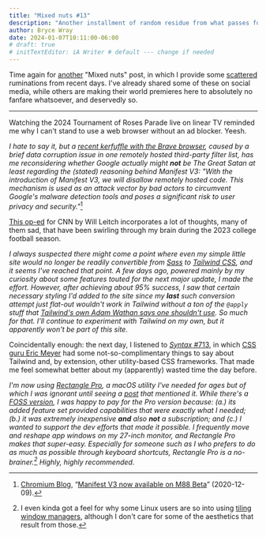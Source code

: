 ```yaml
---
title: "Mixed nuts #13"
description: "Another installment of random residue from what passes for my brain."
author: Bryce Wray
date: 2024-01-07T10:11:00-06:00
# draft: true
# initTextEditor: iA Writer # default --- change if needed
---
```


Time again for [another](/posts/2023/08/mixed-nuts-12/) "Mixed nuts" post, in which I provide some [scattered](/posts/2019/11/mixed-nuts-2019-11/) ruminations from recent days. I've already shared some of these on social media, while others are making their world premieres here to absolutely no fanfare whatsoever, and deservedly so.

<!--more-->

----

Watching the 2024 Tournament of Roses Parade live on linear TV reminded me why I can't stand to use a web browser without an ad blocker. Yeesh.

*I hate to say it, but a [recent kerfuffle with the Brave browser](https://github.com/brave/brave-browser/issues/35160), caused by a brief data corruption issue in one remotely hosted third-party filter list, has me reconsidering whether Google actually might **not** be The Great Satan at least regarding the (stated) reasoning behind Manifest V3: "With the introduction of Manifest V3, we will disallow remotely hosted code. This mechanism is used as an attack vector by bad actors to circumvent Google's malware detection tools and poses a significant risk to user privacy and security."*[^ChromeManifestV3]

[^ChromeManifestV3]: [Chromium Blog](https://blog.chromium.org/),  “[Manifest V3 now available on M88 Beta](https://blog.chromium.org/2020/12/manifest-v3-now-available-on-m88-beta.html)” <span class="nobrk">(2020-12-09)</span>.

[This op-ed](https://lite.cnn.com/2024/01/06/opinions/college-football-playoff-championship-leitch/index.html) for CNN by Will Leitch incorporates a lot of thoughts, many of them sad, that have been swirling through my brain during the 2023 college football season.

*I always suspected there might come a point where even my simple little site would no longer be readily convertible from [Sass](https://sass-lang.com) to [Tailwind CSS](https://tailwindcss.com), and it seems I've reached that point. A few days ago, powered mainly by my curiosity about some features touted for the next major update, I made the effort. However, after achieving about 95% success, I saw that certain necessary styling I'd added to the site since my **last** such conversion attempt just flat-out wouldn't work in Tailwind without a ton of the `@apply` stuff that [Tailwind's own Adam Wathan says one shouldn't use](https://twitter.com/adamwathan/status/1226511611592085504). So much for that. I'll continue to experiment with Tailwind on my own, but it apparently won't be part of this site.*

Coincidentally enough: the next day, I listened to [*Syntax* #713](https://syntax.fm/show/713/the-css-og-eric-meyer-1994-css-js-in-fridges-tailwind-and-web-standards), in which [CSS guru Eric Meyer](https://meyerweb.com/) had some not-so-complimentary things to say about Tailwind and, by extension, other utility-based CSS frameworks. That made me feel somewhat better about my (apparently) wasted time the day before.

*I'm now using [Rectangle Pro](https://rectangleapp.com/), a macOS utility I've needed for ages but of which I was ignorant until seeing a [post](https://whitep4nth3r.com/blog/everything-i-install-and-set-up-on-a-new-macbook-as-a-web-developer/) that mentioned it. While there's a [FOSS version](https://github.com/rxhanson/Rectangle), I was happy to pay for the Pro version because: (a.) its added feature set provided capabilities that were exactly what I needed; (b.) it was extremely inexpensive **and** also **not** a subscription; and (c.) I wanted to support the dev efforts that made it possible. I frequently move and reshape app windows on my 27-inch monitor, and Rectangle Pro makes that super-easy. Especially for someone such as I who prefers to do as much as possible through keyboard shortcuts, Rectangle Pro is a no-brainer.[^tiling] Highly, highly recommended.*

[^tiling]: I even kinda got a feel for why some Linux users are so into using [tiling window managers](https://www.zdnet.com/article/the-best-tiling-window-managers-for-linux-and-what-they-can-do-for-you/), although I don't care for some of the aesthetics that result from those.
